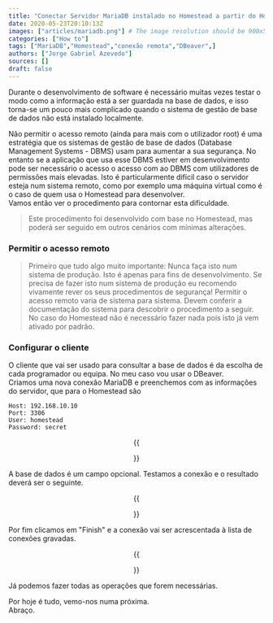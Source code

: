 ```yaml
---
title: "Conectar Servidor MariaDB instalado no Homestead a partir do Host"
date: 2020-05-23T20:10:13Z
images: ["articles/mariadb.png"] # The image resolution should be 900x500 or a proportional resolution
categories: ["How to"]
tags: ["MariaDB","Homestead","conexão remota","DBeaver",]
authors: ["Jorge Gabriel Azevedo"]
sources: []
draft: false
---
```

Durante o desenvolvimento de software é necessário muitas vezes testar o modo como a informação está a ser guardada na base de dados, e isso torna-se um pouco mais complicado quando o sistema de gestão de base de dados não está instalado localmente.
<!--more-->
Não permitir o acesso remoto (ainda para mais com o utilizador root) é uma estratégia que os sistemas de gestão de base de dados (Database Management Systems - DBMS) usam para aumentar a sua segurança. No entanto se a aplicação que usa esse DBMS estiver em desenvolvimento pode ser necessário o acesso o acesso com ao DBMS com utilizadores de permissões mais elevadas. Isto é particularmente difícil caso o servidor esteja num sistema remoto, como por exemplo uma máquina virtual como é o caso de quem usa o Homestead para desenvolver.  
Vamos então ver o procedimento para contornar esta dificuldade.
>Este procedimento foi desenvolvido com base no Homestead, mas poderá ser seguido em outros cenários com mínimas alterações.

### Permitir o acesso remoto
>Primeiro que tudo algo muito importante: Nunca faça isto num sistema de produção. Isto é apenas para fins de desenvolvimento. Se precisa de fazer isto num sistema de produção eu recomendo vivamente rever os seus procedimentos de segurança!
Permitir o acesso remoto varia de sistema para sistema. Devem conferir a documentação do sistema para descobrir o procedimento a seguir. No caso do Homestead não é necessário fazer nada pois isto já vem ativado por padrão.

### Configurar o cliente
O cliente que vai ser usado para consultar a base de dados é da escolha de cada programador ou equipa. No meu caso vou usar o DBeaver.  
Criamos uma nova conexão MariaDB e preenchemos com as informações do servidor, que para o Homestead são
```
Host: 192.168.10.10
Port: 3306
User: homestead
Password: secret
```
<div align="center">
    {{<figure src="/images/articles/mariadb-homestead/01.png">}}
</div>

A base de dados é um campo opcional. Testamos a conexão e o resultado deverá ser o seguinte. 

<div align="center">
    {{<figure src="/images/articles/mariadb-homestead/02.png">}}
</div>

Por fim clicamos em "Finish" e a conexão vai ser acrescentada à lista de conexões gravadas.

<div align="center">
    {{<figure src="/images/articles/mariadb-homestead/03.png">}}
</div>

Já podemos fazer todas as operações que forem necessárias.  

Por hoje é tudo, vemo-nos numa próxima.  
Abraço.
